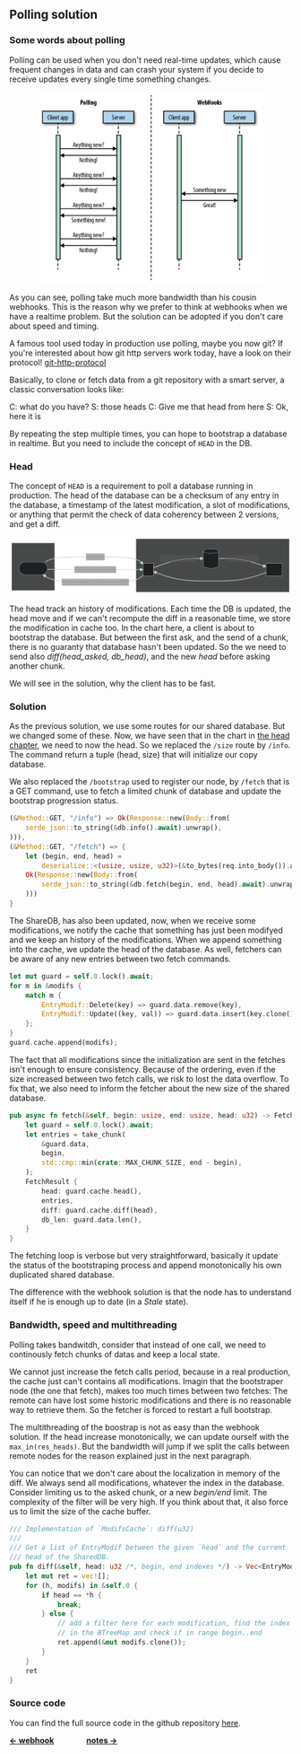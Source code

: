 ## Polling solution

### Some words about polling

Polling can be used when you don't need real-time updates, which cause frequent
changes in data and can crash your system if you decide to receive updates every
single time something changes.

<p align="center">
  <img width="400" src="webhooks_vs_polling.png">
</p>

As you can see, polling take much more bandwidth than his cousin webhooks. This
is the reason why we prefer to think at webhooks when we have a realtime
problem. But the solution can be adopted if you don't care about speed and timing.

A famous tool used today in production use polling, maybe you now git? If
you're interested about how git http servers work today, have a look on their
protocol! [git-http-protocol](https://www.git-scm.com/docs/http-protocol)

Basically, to clone or fetch data from a git repository with a smart server,
a classic conversation looks like:

C: what do you have?
S: those heads
C: Give me that head from here
S: Ok, here it is

By repeating the step multiple times, you can hope to bootstrap a database in
realtime. But you need to include the concept of `HEAD` in the DB.

### Head

The concept of `HEAD` is a requirement to poll a database running in
production. The head of the database can be a checksum of any entry in the
database, a timestamp of the latest modification, a slot of modifications,
or anything that permit the check of data coherency between 2 versions, and
get a diff.

![](polling_flowchart.svg)

The head track an history of modifications. Each time the DB is updated, the
head move and if we can't recompute the diff in a reasonable time, we store the
modification in cache too. In the chart here, a client is about to bootstrap
the database. But between the first ask, and the send of a chunk, there is no
guaranty that database hasn't been updated. So the we need to send also
_diff(head_asked, db_head)_, and the new _head_ before asking another chunk.

We will see in the solution, why the client has to be fast.

### Solution

As the previous solution, we use some routes for our shared database. But we
changed some of these. Now, we have seen that in the chart in
[the head chapter](###head), we need to now the head. So we replaced the
`/size` route by `/info`. The command return a tuple (head, size) that will
initialize our copy database.

We also replaced the `/bootstrap` used to register our node, by `/fetch` that
is a GET command, use to fetch a limited chunk of database and update the
bootstrap progression status.

```rust
(&Method::GET, "/info") => Ok(Response::new(Body::from(
    serde_json::to_string(&db.info().await).unwrap(),
))),
(&Method::GET, "/fetch") => {
    let (begin, end, head) =
        deserialize::<(usize, usize, u32)>(&to_bytes(req.into_body()).await);
    Ok(Response::new(Body::from(
        serde_json::to_string(&db.fetch(begin, end, head).await).unwrap(),
    )))
}
```

The ShareDB, has also been updated, now, when we receive some modifications, we
notify the cache that something has just been modifyed and we keep an history
of the modifications. When we append something into the cache, we update the
head of the database. As well, fetchers can be aware of any new entries between
two fetch commands.

```rust
let mut guard = self.0.lock().await;
for m in &modifs {
    match m {
        EntryModif::Delete(key) => guard.data.remove(key),
        EntryModif::Update((key, val)) => guard.data.insert(key.clone(), val.clone()),
    };
}
guard.cache.append(modifs);
```

The fact that all modifications since the initialization are sent in the
fetches isn't enough to ensure consistency. Because of the ordering, even if
the size increased between two fetch calls, we risk to lost the data overflow.
To fix that, we also need to inform the fetcher about the new size of the
shared database.

```rust
pub async fn fetch(&self, begin: usize, end: usize, head: u32) -> FetchResult {
    let guard = self.0.lock().await;
    let entries = take_chunk(
        &guard.data,
        begin,
        std::cmp::min(crate::MAX_CHUNK_SIZE, end - begin),
    );
    FetchResult {
        head: guard.cache.head(),
        entries,
        diff: guard.cache.diff(head),
        db_len: guard.data.len(),
    }
}
```

The fetching loop is verbose but very straightforward, basically it update the
status of the bootstraping process and append monotonically his own
duplicated shared database.

The difference with the webhook solution is that the node has to understand
itself if he is enough up to date (in a _Stale_ state).

### Bandwidth, speed and multithreading

Polling takes bandwitdh, consider that instead of one call, we need to
continously fetch chunks of datas and keep a local state.

We cannot just increase the fetch calls period, because in a real production,
the cache just can't contains all modifications. Imagin that the bootstraper
node (the one that fetch), makes too much times between two fetches:
The remote can have lost some historic modifications and there is no reasonable
way to retrieve them. So the fetcher is forced to restart a full bootstrap.

The multithreading of the boostrap is not as easy than the webhook solution.
If the head increase monotonically, we can update ourself with the
`max_in(res_heads)`. But the bandwidth will jump if we split the calls between
remote nodes for the reason explained just in the next paragraph.

You can notice that we don't care about the localization in memory of the diff.
We always send all modifications, whatever the index in the database. Consider
limiting us to the asked chunk, or a new _begin/end_ limit. The complexity of
the filter will be very high. If you think about that, it also force us to
limit the size of the cache buffer.

```rust
/// Implementation of `ModifsCache`: diff(u32)
///
/// Get a list of EntryModif between the given `head` and the current
/// head of the SharedDB.
pub fn diff(&self, head: u32 /*, begin, end indexes */) -> Vec<EntryModif> {
    let mut ret = vec![];
    for (h, modifs) in &self.0 {
        if head == *h {
            break;
        } else {
            // add a filter here for each modification, find the index
            // in the BTreeMap and check if in range begin..end
            ret.append(&mut modifs.clone());
        }
    }
    ret
}
```

### Source code

You can find the full source code in the github repository [here](https://github.com/adrien-zinger/bootstrap_polling_sample).

<b>[&larr; webhook](webhook.md)</b>&emsp;&emsp;<b style="margin-left: 30px">[notes &rarr;](notes.md)</b>
